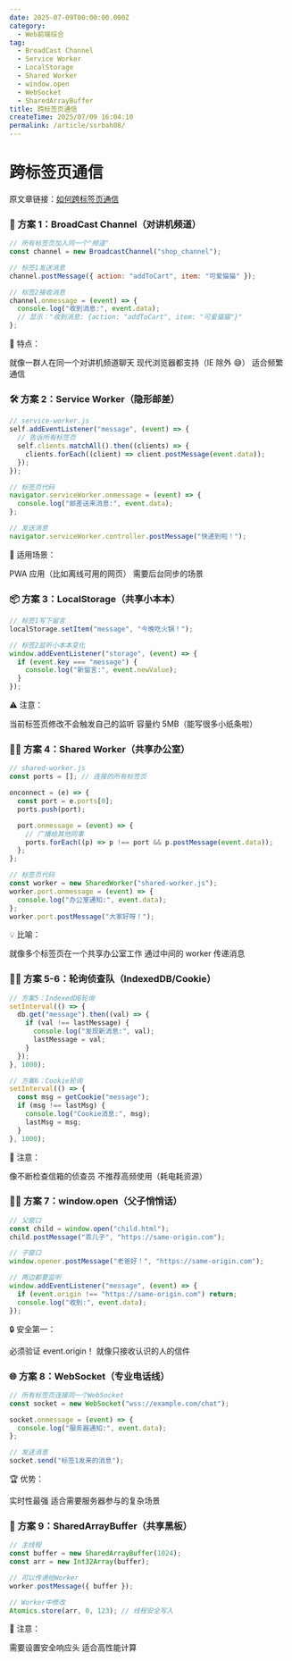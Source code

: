 ```yaml
---
date: 2025-07-09T00:00:00.000Z
category:
  - Web前端综合
tag:
  - BroadCast Channel
  - Service Worker
  - LocalStorage
  - Shared Worker
  - window.open
  - WebSocket
  - SharedArrayBuffer
title: 跨标签页通信
createTime: 2025/07/09 16:04:10
permalink: /article/ssrbah08/
---
```


# 跨标签页通信

原文章链接：[如何跨标签页通信](https://juejin.cn/post/7490769323969167394)

### 🎨 方案 1：BroadCast Channel（对讲机频道）

```js
// 所有标签页加入同一个"频道"
const channel = new BroadcastChannel("shop_channel");

// 标签1发送消息
channel.postMessage({ action: "addToCart", item: "可爱猫猫" });

// 标签2接收消息
channel.onmessage = (event) => {
  console.log("收到消息:", event.data);
  // 显示："收到消息: {action: "addToCart", item: "可爱猫猫"}"
};
```

📌 特点：

就像一群人在同一个对讲机频道聊天
现代浏览器都支持（IE 除外 😅）
适合频繁通信

### 🛠️ 方案 2：Service Worker（隐形邮差）

```js
// service-worker.js
self.addEventListener("message", (event) => {
  // 告诉所有标签页
  self.clients.matchAll().then((clients) => {
    clients.forEach((client) => client.postMessage(event.data));
  });
});

// 标签页代码
navigator.serviceWorker.onmessage = (event) => {
  console.log("邮差送来消息:", event.data);
};

// 发送消息
navigator.serviceWorker.controller.postMessage("快递到啦！");
```

🎯 适用场景：

PWA 应用（比如离线可用的网页）
需要后台同步的场景

### 📦 方案 3：LocalStorage（共享小本本）

```js
// 标签1写下留言
localStorage.setItem("message", "今晚吃火锅！");

// 标签2监听小本本变化
window.addEventListener("storage", (event) => {
  if (event.key === "message") {
    console.log("新留言:", event.newValue);
  }
});
```

⚠️ 注意：

当前标签页修改不会触发自己的监听
容量约 5MB（能写很多小纸条啦）

### 👨‍💻 方案 4：Shared Worker（共享办公室）

```js
// shared-worker.js
const ports = []; // 连接的所有标签页

onconnect = (e) => {
  const port = e.ports[0];
  ports.push(port);

  port.onmessage = (event) => {
    // 广播给其他同事
    ports.forEach((p) => p !== port && p.postMessage(event.data));
  };
};

// 标签页代码
const worker = new SharedWorker("shared-worker.js");
worker.port.onmessage = (event) => {
  console.log("办公室通知:", event.data);
};
worker.port.postMessage("大家好呀！");
```

💡 比喻：

就像多个标签页在一个共享办公室工作
通过中间的 worker 传递消息

### 🕵️‍♂️ 方案 5-6：轮询侦查队（IndexedDB/Cookie）

```js
// 方案5：IndexedDB轮询
setInterval(() => {
  db.get("message").then((val) => {
    if (val !== lastMessage) {
      console.log("发现新消息:", val);
      lastMessage = val;
    }
  });
}, 1000);

// 方案6：Cookie轮询
setInterval(() => {
  const msg = getCookie("message");
  if (msg !== lastMsg) {
    console.log("Cookie消息:", msg);
    lastMsg = msg;
  }
}, 1000);
```

🚨 注意：

像不断检查信箱的侦查员
不推荐高频使用（耗电耗资源）

### 👨‍👦 方案 7：window.open（父子悄悄话）

```js
// 父窗口
const child = window.open("child.html");
child.postMessage("乖儿子", "https://same-origin.com");

// 子窗口
window.opener.postMessage("老爸好！", "https://same-origin.com");

// 两边都要监听
window.addEventListener("message", (event) => {
  if (event.origin !== "https://same-origin.com") return;
  console.log("收到:", event.data);
});
```

🔒 安全第一：

必须验证 event.origin！
就像只接收认识的人的信件

### 🌐 方案 8：WebSocket（专业电话线）

```js
// 所有标签页连接同一个WebSocket
const socket = new WebSocket("wss://example.com/chat");

socket.onmessage = (event) => {
  console.log("服务器通知:", event.data);
};

// 发送消息
socket.send("标签1发来的消息");
```

🏆 优势：

实时性最强
适合需要服务器参与的复杂场景

### 🧩 方案 9：SharedArrayBuffer（共享黑板）

```js
// 主线程
const buffer = new SharedArrayBuffer(1024);
const arr = new Int32Array(buffer);

// 可以传递给Worker
worker.postMessage({ buffer });

// Worker中修改
Atomics.store(arr, 0, 123); // 线程安全写入
```

🚧 注意：

需要设置安全响应头
适合高性能计算
